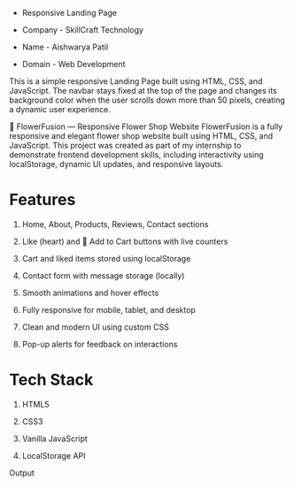 * Responsive Landing Page

* Company - SkillCraft Technology

* Name - Aishwarya Patil

* Domain - Web Development


This is a simple responsive Landing Page built using HTML, CSS, and JavaScript. The navbar stays fixed at the top of the page and changes its background color when the user scrolls down more than 50 pixels, creating a dynamic user experience.

🌸 FlowerFusion — Responsive Flower Shop Website
FlowerFusion is a fully responsive and elegant flower shop website built using HTML, CSS, and JavaScript. This project was created as part of my internship to demonstrate frontend development skills, including interactivity using localStorage, dynamic UI updates, and responsive layouts.

# Features
1. Home, About, Products, Reviews, Contact sections

2. Like (heart) and 🛒 Add to Cart buttons with live counters

3. Cart and liked items stored using localStorage

4. Contact form with message storage (locally)

5. Smooth animations and hover effects

6. Fully responsive for mobile, tablet, and desktop

7. Clean and modern UI using custom CSS

8. Pop-up alerts for feedback on interactions

# Tech Stack
1. HTML5

2. CSS3

3. Vanilla JavaScript

4. LocalStorage API


Output







